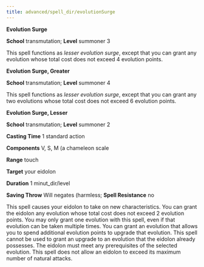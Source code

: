 ```yaml
---
title: advanced/spell_dir/evolutionSurge
---
```

 **Evolution Surge**

**School** transmutation; **Level** summoner 3

This spell functions as _lesser evolution surge_, except that you can grant any evolution whose total cost does not exceed 4 evolution points.

**Evolution Surge, Greater**

**School** transmutation; **Level** summoner 4

This spell functions as _lesser evolution surge_, except that you can grant any two evolutions whose total cost does not exceed 6 evolution points.

**Evolution Surge, Lesser**

**School** transmutation; **Level** summoner 2

**Casting Time** 1 standard action

**Components** V, S, M (a chameleon scale

**Range** touch

**Target** your eidolon

**Duration** 1 minut_dir/level

**Saving Throw** Will negates (harmless; **Spell Resistance** no

This spell causes your eidolon to take on new characteristics. You can grant the eidolon any evolution whose total cost does not exceed 2 evolution points. You may only grant one evolution with this spell, even if that evolution can be taken multiple times. You can grant an evolution that allows you to spend additional evolution points to upgrade that evolution. This spell cannot be used to grant an upgrade to an evolution that the eidolon already possesses. The eidolon must meet any prerequisites of the selected evolution. This spell does not allow an eidolon to exceed its maximum number of natural attacks.

